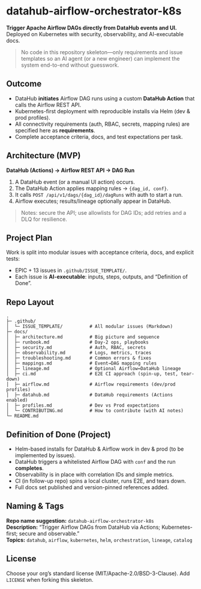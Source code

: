 # datahub-airflow-orchestrator-k8s
**Trigger Apache Airflow DAGs directly from DataHub events and UI.** Deployed on Kubernetes with security, observability, and AI-executable docs.

> No code in this repository skeleton—only requirements and issue templates so an AI agent (or a new engineer) can implement the system end-to-end without guesswork.

## Outcome
- DataHub **initiates** Airflow DAG runs using a custom **DataHub Action** that calls the Airflow REST API.
- Kubernetes-first deployment with reproducible installs via Helm (dev & prod profiles).
- All connectivity requirements (auth, RBAC, secrets, mapping rules) are specified here as **requirements**.
- Complete acceptance criteria, docs, and test expectations per task.

## Architecture (MVP)
**DataHub (Actions) → Airflow REST API → DAG Run**
1. A DataHub event (or a manual UI action) occurs.
2. The DataHub Action applies mapping rules → `{dag_id, conf}`.
3. It calls `POST /api/v1/dags/{dag_id}/dagRuns` with auth to start a run.
4. Airflow executes; results/lineage optionally appear in DataHub.

> Notes: secure the API; use allowlists for DAG IDs; add retries and a DLQ for resilience.

## Project Plan
Work is split into modular issues with acceptance criteria, docs, and explicit tests:
- EPIC + 13 issues in `.github/ISSUE_TEMPLATE/`.
- Each issue is **AI-executable**: inputs, steps, outputs, and “Definition of Done”.

## Repo Layout
```
.
├─ .github/
│  └─ ISSUE_TEMPLATE/          # All modular issues (Markdown)
├─ docs/
│  ├─ architecture.md          # Big picture and sequence
│  ├─ runbook.md               # Day-2 ops, playbooks
│  ├─ security.md              # Auth, RBAC, secrets
│  ├─ observability.md         # Logs, metrics, traces
│  ├─ troubleshooting.md       # Common errors & fixes
│  ├─ mappings.md              # Event→DAG mapping rules
│  ├─ lineage.md               # Optional Airflow↔DataHub lineage
│  ├─ ci.md                    # E2E CI approach (spin-up, test, tear-down)
│  ├─ airflow.md               # Airflow requirements (dev/prod profiles)
│  ├─ datahub.md               # DataHub requirements (Actions enabled)
│  ├─ profiles.md              # Dev vs Prod expectations
│  └─ CONTRIBUTING.md          # How to contribute (with AI notes)
└─ README.md
```

## Definition of Done (Project)
- Helm-based installs for DataHub & Airflow work in dev & prod (to be implemented by issues).
- DataHub triggers a whitelisted Airflow DAG with `conf` and the run **completes**.
- Observability is in place with correlation IDs and simple metrics.
- CI (in follow-up repo) spins a local cluster, runs E2E, and tears down.
- Full docs set published and version-pinned references added.

## Naming & Tags
**Repo name suggestion:** `datahub-airflow-orchestrator-k8s`  
**Description:** “Trigger Airflow DAGs from DataHub via Actions; Kubernetes-first; secure and observable.”  
**Topics:** `datahub`, `airflow`, `kubernetes`, `helm`, `orchestration`, `lineage`, `catalog`

## License
Choose your org’s standard license (MIT/Apache-2.0/BSD-3-Clause). Add `LICENSE` when forking this skeleton.
